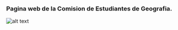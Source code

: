


### Pagina web de la Comision de Estudiantes de Geografia.
![alt text](https://pps.whatsapp.net/v/t61.24694-24/300122584_781590426626173_4686160711721973665_n.jpg?ccb=11-4&oh=01_AdTtDc4TnpynEVgcGGNgCgxaf7Hd_3LY7oJdVJkZiY6W4Q&oe=652FE066&_nc_sid=000000&_nc_cat=108)
